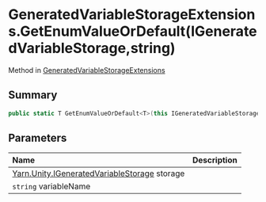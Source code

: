 # GeneratedVariableStorageExtensions.GetEnumValueOrDefault(IGeneratedVariableStorage,string)

Method in [GeneratedVariableStorageExtensions](/docs/api/csharp/yarn.unity.generatedvariablestorageextensions.md)

## Summary



```csharp
public static T GetEnumValueOrDefault<T>(this IGeneratedVariableStorage storage, string variableName) where T : System.Enum
```

## Parameters

|Name|Description|
|:---|:---|
|[Yarn.Unity.IGeneratedVariableStorage](/docs/api/csharp/yarn.unity.igeneratedvariablestorage.md) storage||
|`string` variableName||

